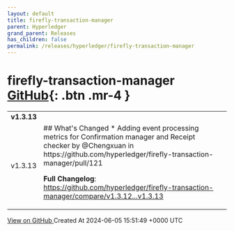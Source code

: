 ```yaml
---
layout: default
title: firefly-transaction-manager
parent: Hyperledger
grand_parent: Releases
has_children: false
permalink: /releases/hyperledger/firefly-transaction-manager
---
```


# firefly-transaction-manager <span class="fs-3 right-align">[GitHub](https://github.com/hyperledger/firefly-transaction-manager){: .btn .mr-4 }</span>


<div>
    <table>
        <tr>
            <td colspan="2">
                <b>
                    v1.3.13
                </b>
            </td>
        </tr>
        <tr>
            <td>
                <span class="chip">
                    v1.3.13
                </span>
            </td>
            <td>
                ## What's Changed
* Adding event processing metrics for Confirmation manager and Receipt checker by @Chengxuan in https://github.com/hyperledger/firefly-transaction-manager/pull/121


**Full Changelog**: https://github.com/hyperledger/firefly-transaction-manager/compare/v1.3.12...v1.3.13
            </td>
        </tr>
    </table>
    <a href="https://github.com/hyperledger/firefly-transaction-manager/releases/tag/v1.3.13" class=".btn">
        View on GitHub
    </a>
    <span class="right-align">
        Created At 2024-06-05 15:51:49 +0000 UTC
    </span>
</div>

